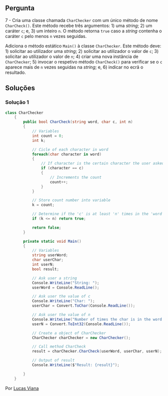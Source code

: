 ## Pergunta

7 - Cria uma classe chamada `CharChecker` com um único método de nome
`CharCheck()`. Este método recebe três argumentos: 1) uma _string_; 2) um
caráter `c`; e, 3) um inteiro `n`. O método retorna `true` caso a _string_
contenha o caráter `c` pelo menos `n` vezes seguidas.

Adiciona o método estático `Main()` à classe `CharChecker`. Este método deve: 1)
solicitar ao utilizador uma _string_; 2) solicitar ao utilizador o valor de
`c`; 3) solicitar ao utilizador o valor de `n`; 4) criar uma nova instância de
`CharChecker`; 5) invocar o respetivo método `CharCheck()` para verificar se o
`c` aparece mais de `n` vezes seguidas na _string_; e, 6) indicar no ecrã o
resultado.

## Soluções

### Solução 1

```cs
class CharChecker
    {
        public bool CharCheck(string word, char c, int n)
        {
            // Variables
            int count = 0;
            int k;

            // Cicle of each character in word
            foreach(char character in word)
            {
                // If character is the certain character the user asked
                if (character == c)
                {
                    // Increments the count
                    count++;
                }
            }

            // Store count number into variable
            k = count;

            // Determine if the 'c' is at least 'n' times in the 'word'
            if (k <= n) return true;

            return false;
        }

        private static void Main()
        {
            // Variables
            string userWord;
            char userChar;
            int userN;
            bool result;

            // Ask user a string
            Console.WriteLine("String: ");
            userWord = Console.ReadLine();

            // Ask user the value of c
            Console.WriteLine("Char: ");
            userChar = Convert.ToChar(Console.ReadLine());

            // Ask user the value of n
            Console.WriteLine("Number of times the char is in the word: ");
            userN = Convert.ToInt32(Console.ReadLine());

            // Create a object of CharChecker
            CharChecker charChecker = new CharChecker();

            // Call method CharCheck
            result = charChecker.CharCheck(userWord, userChar, userN);

            // Output of result
            Console.WriteLine($"Result: {result}");

        }
    }
```

Por [Lucas Viana](https://github.com/LucasViana18)